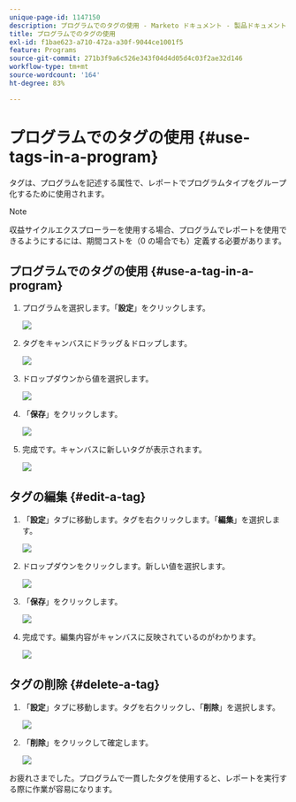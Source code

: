 ```yaml
---
unique-page-id: 1147150
description: プログラムでのタグの使用 - Marketo ドキュメント - 製品ドキュメント
title: プログラムでのタグの使用
exl-id: f1bae623-a710-472a-a30f-9044ce1001f5
feature: Programs
source-git-commit: 271b3f9a6c526e343f04d4d05d4c03f2ae32d146
workflow-type: tm+mt
source-wordcount: '164'
ht-degree: 83%

---
```


# プログラムでのタグの使用 {#use-tags-in-a-program}

タグは、プログラムを記述する属性で、レポートでプログラムタイプをグループ化するために使用されます。

>[!NOTE]
>
>収益サイクルエクスプローラーを使用する場合、プログラムでレポートを使用できるようにするには、期間コストを（0 の場合でも）定義する必要があります。

## プログラムでのタグの使用 {#use-a-tag-in-a-program}

1. プログラムを選択します。「**設定**」をクリックします。

   ![](assets/use-tags-in-a-program-1.png)

1. タグをキャンバスにドラッグ＆ドロップします。

   ![](assets/use-tags-in-a-program-2.png)

1. ドロップダウンから値を選択します。

   ![](assets/use-tags-in-a-program-3.png)

1. 「**保存**」をクリックします。

   ![](assets/use-tags-in-a-program-4.png)

1. 完成です。キャンバスに新しいタグが表示されます。

   ![](assets/use-tags-in-a-program-5.png)

## タグの編集 {#edit-a-tag}

1. 「**設定**」タブに移動します。タグを右クリックします。「**編集**」を選択します。

   ![](assets/use-tags-in-a-program-6.png)

1. ドロップダウンをクリックします。新しい値を選択します。

   ![](assets/use-tags-in-a-program-7.png)

1. 「**保存**」をクリックします。

   ![](assets/use-tags-in-a-program-8.png)

1. 完成です。編集内容がキャンバスに反映されているのがわかります。

   ![](assets/use-tags-in-a-program-9.png)

## タグの削除  {#delete-a-tag}

1. 「**設定**」タブに移動します。タグを右クリックし、「**削除**」を選択します。

   ![](assets/use-tags-in-a-program-10.png)

1. 「**削除**」をクリックして確定します。

   ![](assets/use-tags-in-a-program-11.png)

お疲れさまでした。プログラムで一貫したタグを使用すると、レポートを実行する際に作業が容易になります。
